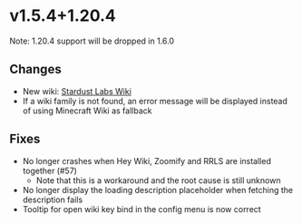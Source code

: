 # v1.5.4+1.20.4

Note: 1.20.4 support will be dropped in 1.6.0

## Changes

- New wiki: [Stardust Labs Wiki](https://stardustlabs.miraheze.org/)
- If a wiki family is not found, an error message will be displayed instead of using Minecraft Wiki as fallback

## Fixes

- No longer crashes when Hey Wiki, Zoomify and RRLS are installed together (#57)
    - Note that this is a workaround and the root cause is still unknown
- No longer display the loading description placeholder when fetching the description fails
- Tooltip for open wiki key bind in the config menu is now correct
